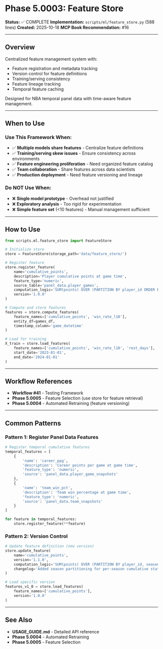 # Phase 5.0003: Feature Store

**Status:** ✅ COMPLETE
**Implementation:** `scripts/ml/feature_store.py` (588 lines)
**Created:** 2025-10-18
**MCP Book Recommendation:** #16

---

## Overview

Centralized feature management system with:
- Feature registration and metadata tracking
- Version control for feature definitions
- Training/serving consistency
- Feature lineage tracking
- Temporal feature caching

Designed for NBA temporal panel data with time-aware feature management.

---

## When to Use

### Use This Framework When:
- ✅ **Multiple models share features** - Centralize feature definitions
- ✅ **Training/serving skew issues** - Ensure consistency across environments
- ✅ **Feature engineering proliferation** - Need organized feature catalog
- ✅ **Team collaboration** - Share features across data scientists
- ✅ **Production deployment** - Need feature versioning and lineage

### Do NOT Use When:
- ❌ **Single model prototype** - Overhead not justified
- ❌ **Exploratory analysis** - Too rigid for experimentation
- ❌ **Simple feature set** (<10 features) - Manual management sufficient

---

## How to Use

```python
from scripts.ml.feature_store import FeatureStore

# Initialize store
store = FeatureStore(storage_path='data/feature_store/')

# Register feature
store.register_feature(
    name='cumulative_points',
    description='Player cumulative points at game time',
    feature_type='numeric',
    source_table='panel_data.player_games',
    computation_logic='SUM(points) OVER (PARTITION BY player_id ORDER BY game_datetime)',
    version='1.0.0'
)

# Compute and store features
features = store.compute_features(
    feature_names=['cumulative_points', 'win_rate_l10'],
    entity_df=games_df,
    timestamp_column='game_datetime'
)

# Load for training
X_train = store.load_features(
    feature_names=['cumulative_points', 'win_rate_l10', 'rest_days'],
    start_date='2023-01-01',
    end_date='2024-01-01'
)
```

---

## Workflow References

- **Workflow #41** - Testing Framework
- **Phase 5.0005** - Feature Selection (use store for feature retrieval)
- **Phase 5.0004** - Automated Retraining (feature versioning)

---

## Common Patterns

### Pattern 1: Register Panel Data Features

```python
# Register temporal cumulative features
temporal_features = [
    {
        'name': 'career_ppg',
        'description': 'Career points per game at game time',
        'feature_type': 'numeric',
        'source': 'panel_data.player_game_snapshots'
    },
    {
        'name': 'team_win_pct',
        'description': 'Team win percentage at game time',
        'feature_type': 'numeric',
        'source': 'panel_data.team_snapshots'
    }
]

for feature in temporal_features:
    store.register_feature(**feature)
```

### Pattern 2: Version Control

```python
# Update feature definition (new version)
store.update_feature(
    name='cumulative_points',
    version='1.1.0',
    computation_logic='SUM(points) OVER (PARTITION BY player_id, season ORDER BY game_datetime)',
    changelog='Added season partitioning for per-season cumulative stats'
)

# Load specific version
features_v1_0 = store.load_features(
    feature_names=['cumulative_points'],
    version='1.0.0'
)
```

---

## See Also

- **USAGE_GUIDE.md** - Detailed API reference
- **Phase 5.0004** - Automated Retraining
- **Phase 5.0005** - Feature Selection
